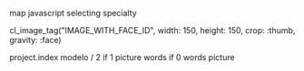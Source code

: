 map
javascript selecting specialty

cl_image_tag("IMAGE_WITH_FACE_ID",
width: 150, height: 150, crop: :thumb, gravity: :face)

project.index
modelo / 2
if 1 picture words
if 0 words picture
